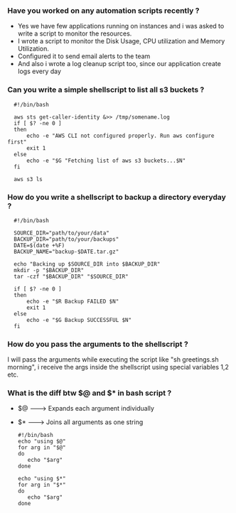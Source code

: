 ### Have you worked on any automation scripts recently ?
- Yes we have few applications running on instances and i was asked to write a script to monitor the resources.
- I wrote a script to monitor the Disk Usage, CPU utilization and Memory Utilization.
- Configured it to send email alerts to the team
- And also i wrote a log cleanup script too, since our application create logs every day
### Can you write a simple shellscript to list all s3 buckets ?
      #!/bin/bash
      
      aws sts get-caller-identity &>> /tmp/somename.log
      if [ $? -ne 0 ]
      then 
          echo -e "AWS CLI not configured properly. Run aws configure first"
          exit 1
      else
          echo -e "$G "Fetching list of aws s3 buckets...$N"
      fi

      aws s3 ls
### How do you write a shellscript to backup a directory everyday ?
      #!/bin/bash

      SOURCE_DIR="path/to/your/data"
      BACKUP_DIR="path/to/your/backups"
      DATE=$(date +%F)
      BACKUP_NAME="backup-$DATE.tar.gz"

      echo "Backing up $SOURCE_DIR into $BACKUP_DIR"
      mkdir -p "$BACKUP_DIR"
      tar -czf "$BACKUP_DIR" "$SOURCE_DIR"

      if [ $? -ne 0 ]
      then 
          echo -e "$R Backup FAILED $N"
          exit 1
      else
          echo -e "$G Backup SUCCESSFUL $N"
      fi
### How do you pass the arguments to the shellscript ?
I will pass the arguments while executing the script like "sh greetings.sh morning", i receive the args inside the shellscript using special variables $1,$2 etc.
### What is the diff btw $@ and $* in bash script ?
- $@ ---> Expands each argument individually
- $* ---> Joins all arguments as one string

      #!/bin/bash
      echo "using $@"
      for arg in "$@"
      do
         echo "$arg"
      done

      echo "using $*"
      for arg in "$*"
      do
         echo "$arg"
      done
      

